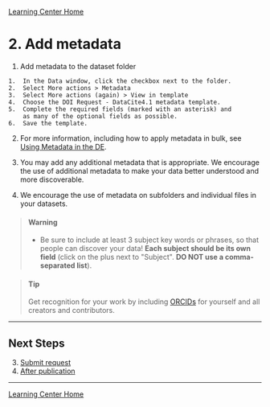[Learning Center Home](http://learning.cyverse.org/)

# 2. Add metadata

1.   Add metadata to the dataset folder

    1.  In the Data window, click the checkbox next to the folder.    
    2.  Select More actions > Metadata
    3.  Select More actions (again) > View in template
    4.  Choose the DOI Request - DataCite4.1 metadata template.
    5.  Complete the required fields (marked with an asterisk) and
        as many of the optional fields as possible.
    6.  Save the template.

2.  For more information, including how to apply metadata in bulk, see [Using Metadata in the DE](https://cyverse.atlassian.net/wiki/spaces/DEmanual/overview).

3.  You may add any additional metadata that is appropriate. We
    encourage the use of additional metadata to make your data better
    understood and more discoverable.

4.  We encourage the use of metadata on subfolders and individual files
    in your datasets.


> #### Warning 
> - Be sure to include at least 3 subject key words or phrases, so that people can discover your data! **Each subject should be its own field** (click on the plus next to "Subject". **DO NOT use a comma-separated list**).

> #### Tip 
> Get recognition for your work by including [ORCIDs](https://orcid.org/) for yourself and all creators and contributors.

------------------------------------------------------------------------

## Next Steps

3.  [Submit request](https://cyverse-learning-materials.github.io/DOI_request_quickstart/submit)
4.  [After publication](https://cyverse-learning-materials.github.io/DOI_request_quickstart/after)

------------------------------------------------------------------------

[Learning Center Home](http://learning.cyverse.org/)